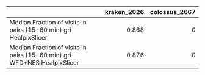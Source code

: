 |                                                                          |   kraken_2026 |   colossus_2667 |
|:-------------------------------------------------------------------------|--------------:|----------------:|
| Median Fraction of visits in pairs (15-60 min) gri HealpixSlicer         |         0.868 |               0 |
| Median Fraction of visits in pairs (15-60 min) gri WFD+NES HealpixSlicer |         0.876 |               0 |

